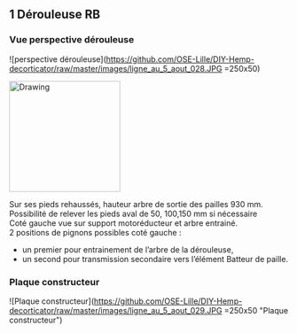## 1 Dérouleuse RB

### Vue perspective dérouleuse
![perspective dérouleuse](https://github.com/OSE-Lille/DIY-Hemp-decorticator/raw/master/images/ligne_au_5_aout_028.JPG =250x50)

<img src="https://github.com/OSE-Lille/DIY-Hemp-decorticator/raw/master/images/ligne_au_5_aout_028.JPG" alt="Drawing" style="width: 200px;"/>

Sur ses pieds rehaussés, hauteur arbre de sortie des pailles 930 mm. Possibilité de relever les pieds aval de 50, 100,150 mm si nécessaire <br />
Coté gauche vue sur support motoréducteur et arbre entrainé. <br />
2 positions de pignons possibles coté gauche : 
* un premier pour entrainement de l’arbre de la dérouleuse, 
* un second pour transmission secondaire vers l’élément Batteur de paille.

### Plaque constructeur
![Plaque constructeur](https://github.com/OSE-Lille/DIY-Hemp-decorticator/raw/master/images/ligne_au_5_aout_029.JPG =250x50 "Plaque constructeur")
